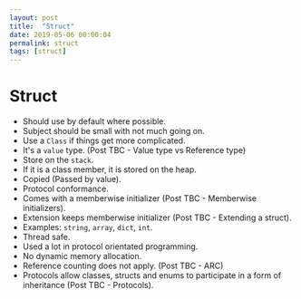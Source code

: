 ```yaml
---
layout: post
title:  "Struct"
date: 2019-05-06 00:00:04
permalink: struct
tags: [struct]
---
```


# Struct
- Should use by default where possible.
- Subject should be small with not much going on.
- Use a `Class` if things get more complicated.
- It's a `value` type. (Post TBC - Value type vs Reference type)
- Store on the `stack`.
- If it is a class member, it is stored on the heap.
- Copied (Passed by value).
- Protocol conformance.
- Comes with a memberwise initializer (Post TBC - Memberwise initializers).
- Extension keeps memberwise initializer (Post TBC - Extending a struct).
- Examples: `string`, `array`, `dict`, `int`.
- Thread safe.
- Used a lot in protocol orientated programming.
- No dynamic memory allocation.
- Reference counting does not apply. (Post TBC - ARC)
- Protocols allow classes, structs and enums to participate in a form of inheritance (Post TBC - Protocols).
